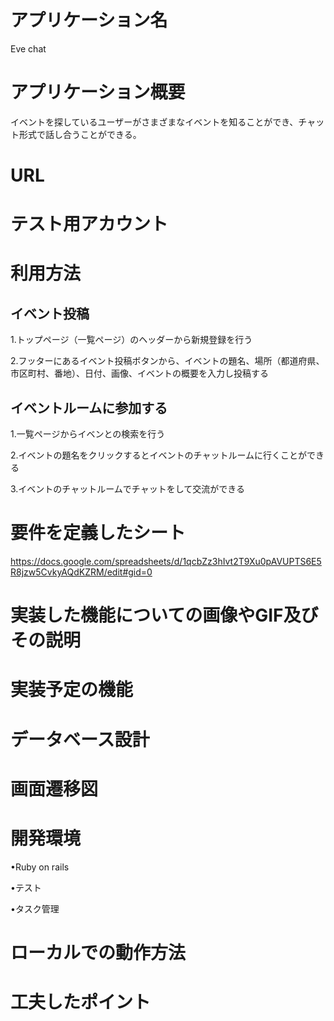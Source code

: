 # アプリケーション名
Eve chat

# アプリケーション概要
イベントを探しているユーザーがさまざまなイベントを知ることができ、チャット形式で話し合うことができる。

#  URL

# テスト用アカウント

# 利用方法

## イベント投稿
1.トップページ（一覧ページ）のヘッダーから新規登録を行う

2.フッターにあるイベント投稿ボタンから、イベントの題名、場所（都道府県、市区町村、番地）、日付、画像、イベントの概要を入力し投稿する

## イベントルームに参加する
1.一覧ページからイベンとの検索を行う

2.イベントの題名をクリックするとイベントのチャットルームに行くことができる

3.イベントのチャットルームでチャットをして交流ができる

# 要件を定義したシート
https://docs.google.com/spreadsheets/d/1qcbZz3hIvt2T9Xu0pAVUPTS6E5R8jzw5CvkyAQdKZRM/edit#gid=0

# 実装した機能についての画像やGIF及びその説明

# 実装予定の機能

# データベース設計

# 画面遷移図

# 開発環境
•Ruby on rails

•テスト

•タスク管理

# ローカルでの動作方法

# 工夫したポイント
